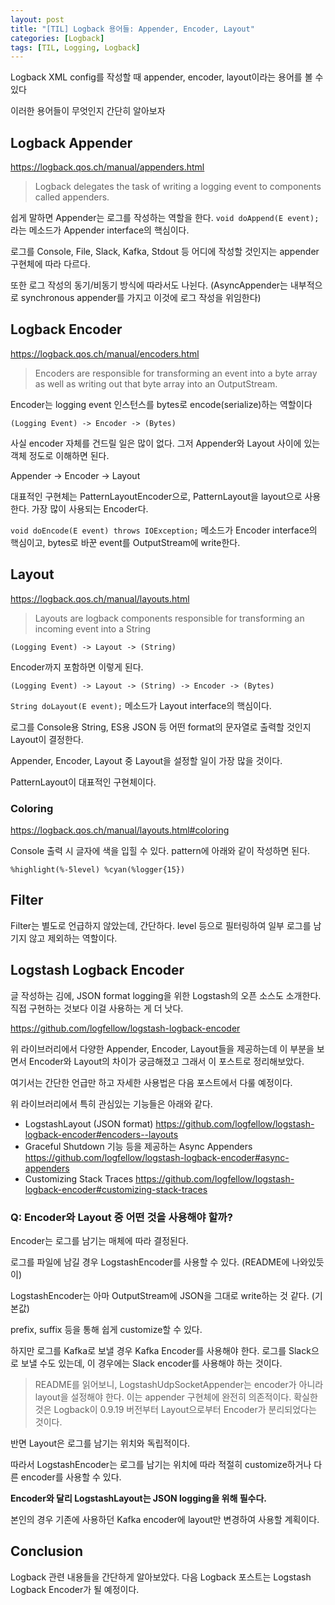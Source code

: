 ```yaml
---
layout: post
title: "[TIL] Logback 용어들: Appender, Encoder, Layout"
categories: [Logback]
tags: [TIL, Logging, Logback]
---
```


Logback XML config를 작성할 때 appender, encoder, layout이라는 용어를 볼 수 있다

이러한 용어들이 무엇인지 간단히 알아보자

## Logback Appender

<https://logback.qos.ch/manual/appenders.html>

> Logback delegates the task of writing a logging event to components called appenders.

쉽게 말하면 Appender는 로그를 작성하는 역할을 한다. `void doAppend(E event);`라는 메소드가 Appender interface의 핵심이다.

로그를 Console, File, Slack, Kafka, Stdout 등 어디에 작성할 것인지는 appender 구현체에 따라 다르다.

또한 로그 작성의 동기/비동기 방식에 따라서도 나뉜다. (AsyncAppender는 내부적으로 synchronous appender를 가지고 이것에 로그 작성을 위임한다)

## Logback Encoder

<https://logback.qos.ch/manual/encoders.html>

> Encoders are responsible for transforming an event into a byte array as well as writing out that byte array into an OutputStream.

Encoder는 logging event 인스턴스를 bytes로 encode(serialize)하는 역할이다

```
(Logging Event) -> Encoder -> (Bytes)
```

사실 encoder 자체를 건드릴 일은 많이 없다. 그저 Appender와 Layout 사이에 있는 객체 정도로 이해하면 된다.

Appender -> Encoder -> Layout

대표적인 구현체는 PatternLayoutEncoder으로, PatternLayout을 layout으로 사용한다. 가장 많이 사용되는 Encoder다.

`void doEncode(E event) throws IOException;` 메소드가 Encoder interface의 핵심이고, bytes로 바꾼 event를 OutputStream에 write한다.

## Layout

<https://logback.qos.ch/manual/layouts.html>

> Layouts are logback components responsible for transforming an incoming event into a String

```
(Logging Event) -> Layout -> (String)
```

Encoder까지 포함하면 이렇게 된다.

```
(Logging Event) -> Layout -> (String) -> Encoder -> (Bytes)
```

`String doLayout(E event);` 메소드가 Layout interface의 핵심이다.

로그를 Console용 String, ES용 JSON 등 어떤 format의 문자열로 출력할 것인지 Layout이 결정한다.

Appender, Encoder, Layout 중 Layout을 설정할 일이 가장 많을 것이다.

PatternLayout이 대표적인 구현체이다.

### Coloring

<https://logback.qos.ch/manual/layouts.html#coloring>

Console 출력 시 글자에 색을 입힐 수 있다. pattern에 아래와 같이 작성하면 된다.

```
%highlight(%-5level) %cyan(%logger{15})
```

## Filter

Filter는 별도로 언급하지 않았는데, 간단하다. level 등으로 필터링하여 일부 로그를 남기지 않고 제외하는 역할이다.

## Logstash Logback Encoder

글 작성하는 김에, JSON format logging을 위한 Logstash의 오픈 소스도 소개한다. 직접 구현하는 것보다 이걸 사용하는 게 더 낫다.

<https://github.com/logfellow/logstash-logback-encoder>

위 라이브러리에서 다양한 Appender, Encoder, Layout들을 제공하는데 이 부분을 보면서 Encoder와 Layout의 차이가 궁금해졌고 그래서 이 포스트로 정리해보았다.

여기서는 간단한 언급만 하고 자세한 사용법은 다음 포스트에서 다룰 예정이다.

위 라이브러리에서 특히 관심있는 기능들은 아래와 같다.

- LogstashLayout (JSON format)
  <https://github.com/logfellow/logstash-logback-encoder#encoders--layouts>
- Graceful Shutdown 기능 등을 제공하는 Async Appenders
  <https://github.com/logfellow/logstash-logback-encoder#async-appenders>
- Customizing Stack Traces
  <https://github.com/logfellow/logstash-logback-encoder#customizing-stack-traces>

### Q: Encoder와 Layout 중 어떤 것을 사용해야 할까?

Encoder는 로그를 남기는 매체에 따라 결정된다. 

로그를 파일에 남길 경우 LogstashEncoder를 사용할 수 있다. (README에 나와있듯이)

LogstashEncoder는 아마 OutputStream에 JSON을 그대로 write하는 것 같다. (기본값)

prefix, suffix 등을 통해 쉽게 customize할 수 있다.

하지만 로그를 Kafka로 보낼 경우 Kafka Encoder를 사용해야 한다. 로그를 Slack으로 보낼 수도 있는데, 이 경우에는 Slack encoder를 사용해야 하는 것이다.

> README를 읽어보니, LogstashUdpSocketAppender는 encoder가 아니라 layout을 설정해야 한다. 이는 appender 구현체에 완전히 의존적이다. 확실한 것은 Logback이 0.9.19 버전부터 Layout으로부터 Encoder가 분리되었다는 것이다.

반면 Layout은 로그를 남기는 위치와 독립적이다.

따라서 LogstashEncoder는 로그를 남기는 위치에 따라 적절히 customize하거나 다른 encoder를 사용할 수 있다.

**Encoder와 달리 LogstashLayout는 JSON logging을 위해 필수다.**

본인의 경우 기존에 사용하던 Kafka encoder에 layout만 변경하여 사용할 계획이다.

## Conclusion

Logback 관련 내용들을 간단하게 알아보았다. 다음 Logback 포스트는 Logstash Logback Encoder가 될 예정이다.
